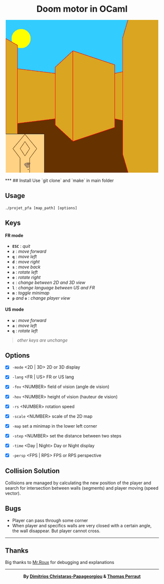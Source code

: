 **<h1 align="center">Doom motor in OCaml</h1>**
<p align="center"><img height=500px src="./Doom.jpg"/></p>
***
## Install
  Use `git clone` and `make` in main folder
  
## Usage
  `./projet_pfa [map_path] [options]`
  
## Keys

#### FR mode

  - **`ESC`** : _quit_
  - **`z`** : _move forward_
  - **`q`** : _move left_ 
  - **`d`** : _move right_
  - **`s`** : _move back_
  - **`a`** : _rotate left_
  - **`e`** : _rotate right_
  - **`c`** : _change between 2D and 3D view_
  - **`l`** : _change language between US and FR_
  - **`m`** : _toggle minimap_
  - **`p`** _and_ **`o`** : _change player view_ 

#### US mode

  - **`w`** : _move forward_
  - **`a`** : _move left_
  - **`q`** : _rotate left_

>_other keys are unchange_
  
## Options

  - [x] `-mode` \<2D | 3D\> 2D or 3D display
  
  - [x] `-lang` \<FR | US\> FR or US lang
  
  - [x] `-fov` \<NUMBER\> field of vision (angle de vision)
  
  - [x] `-hov` \<NUMBER\> height of vision (hauteur de vision)
  
  - [x] `-rs` \<NUMBER\> rotation speed
  
  - [x] `-scale` \<NUMBER\> scale of the 2D map

  - [x] `-map` set a minimap in the lower left corner
  
  - [x] `-step` \<NUMBER\> set the distance between two steps
  
  - [x] `-time` \<Day | Night\> Day or Night display
  
  - [x] `-persp` \<FPS | RPS\> FPS or RPS perspective

## Collision Solution

  Collisions are managed by calculating the new position of the player and search for intersection between walls (segments) and player moving (speed vector).
  
## Bugs

  - Player can pass through some corner
  - When player and specifics walls are very closed with a certain angle, the wall disappear. But player cannot cross.
  
***

## Thanks

  Big thanks to [Mr.Roux](https://www.lri.fr/~roux) for debugging and explanations
  
***
<p align="center"><b>By <a href="https://github.com/Xritrios">Dimitrios Christaras-Papageorgiou</a> & <a href="https://github.com/tiger008">Thomas Perraut</b></a></p>
